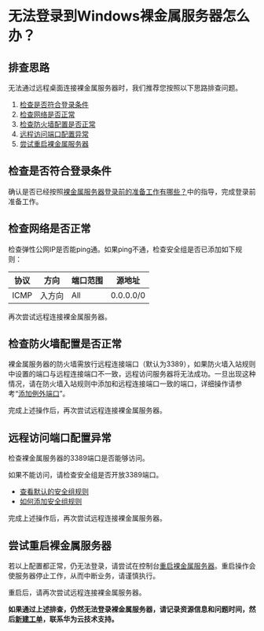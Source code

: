 # 无法登录到Windows裸金属服务器怎么办？<a name="bms_faq_0069"></a>

## 排查思路<a name="section51421019195617"></a>

无法通过远程桌面连接裸金属服务器时，我们推荐您按照以下思路排查问题。

1.  [检查是否符合登录条件](#section128752324201)
2.  [检查网络是否正常](#section289137105711)
3.  [检查防火墙配置是否正常](#section2512937163)
4.  [远程访问端口配置异常](#section21752310487)
5.  [尝试重启裸金属服务器](#section14190153081810)

## 检查是否符合登录条件<a name="section128752324201"></a>

确认是否已经按照[裸金属服务器登录前的准备工作有哪些？](裸金属服务器登录前的准备工作有哪些.md)中的指导，完成登录前准备工作。

## 检查网络是否正常<a name="section289137105711"></a>

检查弹性公网IP是否能ping通。如果ping不通，检查安全组是否已添加如下规则：

|协议|方向|端口范围|源地址|
|--|--|--|--|
|ICMP|入方向|All|0.0.0.0/0|


再次尝试远程连接裸金属服务器。

## 检查防火墙配置是否正常<a name="section2512937163"></a>

裸金属服务器的防火墙需放行远程连接端口（默认为3389），如果防火墙入站规则中设置的端口与远程连接端口不一致，远程访问服务器将无法成功。一旦出现这种情况，请在防火墙入站规则中添加和远程连接端口一致的端口，详细操作请参考“[添加例外端口](https://support.huaweicloud.com/trouble-ecs/zh-cn_topic_0138887282.html)”。

完成上述操作后，再次尝试远程连接裸金属服务器。

## 远程访问端口配置异常<a name="section21752310487"></a>

检查裸金属服务器的3389端口是否能够访问。

如果不能访问，请检查安全组是否开放3389端口。

-   [查看默认的安全组规则](https://support.huaweicloud.com/usermanual-vpc/SecurityGroup_0003.html)
-   [如何添加安全组规则](https://support.huaweicloud.com/usermanual-bms/zh-cn_topic_0028313245.html)

完成上述操作后，再次尝试远程连接裸金属服务器。

## 尝试重启裸金属服务器<a name="section14190153081810"></a>

若以上配置都正常，仍无法登录，请尝试在控制台[重启裸金属服务器](https://support.huaweicloud.com/usermanual-bms/bms_umn_0013.html)。重启操作会使服务器停止工作，从而中断业务，请谨慎执行。

重启后，请再次尝试远程连接裸金属服务器。

**如果通过上述排查，仍然无法登录裸金属服务器，请记录资源信息和问题时间，然后[新建工单](https://console.huaweicloud.com/ticket/?locale=zh-cn#/ticketindex/createIndex)，联系华为云技术支持。**


